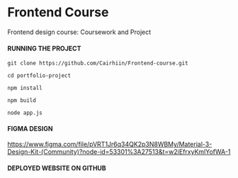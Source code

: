 # Frontend Course
Frontend design course: Coursework and Project

#### RUNNING THE PROJECT
```
git clone https://github.com/Cairhiin/Frontend-course.git

cd portfolio-project

npm install

npm build

node app.js
```

#### FIGMA DESIGN
https://www.figma.com/file/pVRT1Jr6q34QK2p3N8WBMy/Material-3-Design-Kit-(Community)?node-id=53301%3A27513&t=w2iEfrxyKmlYofWA-1

#### DEPLOYED WEBSITE ON GITHUB
